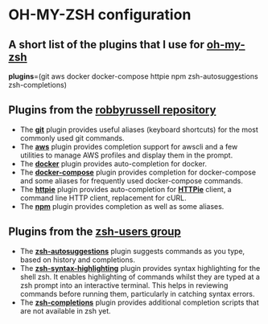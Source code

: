 # OH-MY-ZSH configuration

## A short list of the plugins that I use for [**oh-my-zsh**](https://github.com/robbyrussell/oh-my-zsh)

**plugins**=(git aws docker docker-compose httpie npm zsh-autosuggestions zsh-completions)

## Plugins from the [**robbyrussell repository**](https://github.com/robbyrussell/oh-my-zsh)

- The [**git**](https://github.com/robbyrussell/oh-my-zsh/blob/master/plugins/git/README.md) plugin provides useful aliases (keyboard shortcuts) for the most commonly used git commands.
- The [**aws**](https://github.com/robbyrussell/oh-my-zsh/blob/master/plugins/aws/README.md) plugin provides completion support for awscli and a few utilities to manage AWS profiles and display them in the prompt.
- The [**docker**](https://github.com/robbyrussell/oh-my-zsh/blob/master/plugins/docker/README.md) plugin provides auto-completion for docker.
- The [**docker-compose**](https://github.com/robbyrussell/oh-my-zsh/blob/master/plugins/docker-compose/README.md) plugin provides completion for docker-compose and some aliases for frequently used docker-compose commands.
- The [**httpie**](https://github.com/robbyrussell/oh-my-zsh/blob/master/plugins/httpie/README.md) plugin provides auto-completion for [**HTTPie**](https://httpie.org/) client, a command line HTTP client, replacement for cURL.
- The [**npm**](https://github.com/robbyrussell/oh-my-zsh/blob/master/plugins/npm/README.md) plugin provides completion as well as some aliases.

## Plugins from the [**zsh-users group**](https://github.com/zsh-users)

- The [**zsh-autosuggestions**](https://github.com/zsh-users/zsh-autosuggestions/blob/master/INSTALL.md) plugin suggests commands as you type, based on history and completions.
- The [**zsh-syntax-highlighting**](https://github.com/zsh-users/zsh-syntax-highlighting/blob/master/INSTALL.md) plugin provides syntax highlighting for the shell zsh. It enables highlighting of commands whilst they are typed at a zsh prompt into an interactive terminal. This helps in reviewing commands before running them, particularly in catching syntax errors.
- The [**zsh-completions**](https://github.com/zsh-users/zsh-completions) plugin provides additional completion scripts that are not available in zsh yet.
